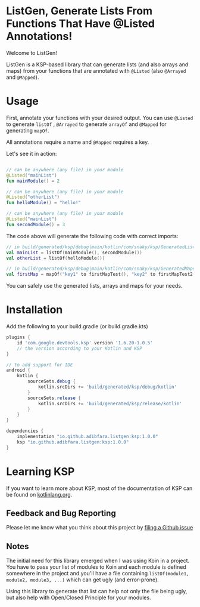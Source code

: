 # ListGen, Generate Lists From Functions That Have @Listed Annotations!

Welcome to ListGen!

ListGen is a KSP-based library that can generate lists (and also arrays and maps)
from your functions that are annotated with `@Listed` (also `@Arrayed` and `@Mapped`).

# Usage

First, annotate your functions with your desired output. You can use `@Listed` to generate `listOf`
, `@Arrayed` to generate `arrayOf` and `@Mapped` for generating `mapOf`.

All annotations require a name and `@Mapped` requires a key.

Let's see it in action:

```kotlin 

// can be anywhere (any file) in your module
@Listed("mainList")
fun mainModule() = 2

// can be anywhere (any file) in your module
@Listed("otherList")
fun helloModule() = "hello!"

// can be anywhere (any file) in your module
@Listed("mainList")
fun secondModule() = 3

```

The code above will generate the following code with correct imports:

```kotlin
// in build/generated/ksp/debug|main/kotlin/com/snaky/ksp/GeneratedLists.kt
val mainList = listOf(mainModule(), secondModule())
val otherList = listOf(helloModule())

// in build/generated/ksp/debug|main/kotlin/com/snaky/ksp/GeneratedMaps.kt
val firstMap = mapOf("key1" to firstMapTest(), "key2" to firstMapTest2())
```

You can safely use the generated lists, arrays and maps for your needs.

# Installation

Add the following to your build.gradle (or build.gradle.kts)

```groovy
plugins {
    id 'com.google.devtools.ksp' version '1.6.20-1.0.5'
    // the version according to your Kotlin and KSP
}

// to add support for IDE
android {
    kotlin {
        sourceSets.debug {
            kotlin.srcDirs += 'build/generated/ksp/debug/kotlin'
        }
        sourceSets.release {
            kotlin.srcDirs += 'build/generated/ksp/release/kotlin'
        }
    }
}

dependencies {
    implementation "io.github.adibfara.listgen:ksp:1.0.0"
    ksp "io.github.adibfara.listgen:ksp:1.0.0"
}
```

# Learning KSP

If you want to learn more about KSP, most of the documentation of KSP can be found
on [kotlinlang.org](https://kotlinlang.org/docs/ksp-overview.html).

## Feedback and Bug Reporting

Please let me know what you think about this project
by [filing a Github issue](https://github.com/adibfara/ListGen/issues)

## Notes

The initial need for this library emerged when I was using Koin in a project. You have to pass your
list of modules to Koin and each module is defined somewhere in the project and you'll have a file
containing `listOf(module1, module2, module3, ...)` which can get ugly (and error-prone).

Using this library to generate that list can help not only the file being ugly, but also help with
Open/Closed Principle for your modules.

